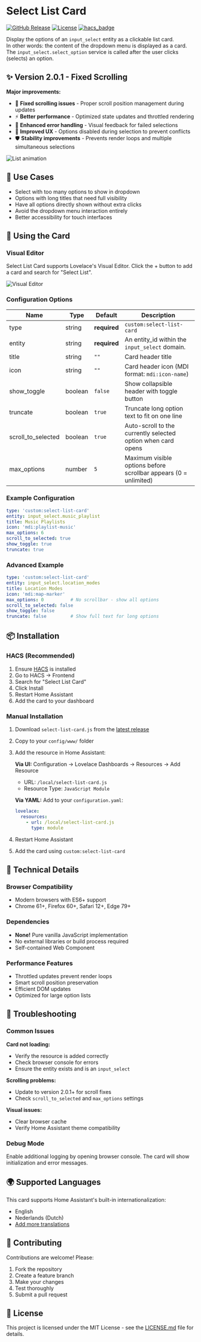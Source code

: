 # Select List Card

[![GitHub Release][releases-shield]][releases]
[![License][license-shield]](LICENSE.md)
[![hacs_badge](https://img.shields.io/badge/HACS-default-orange.svg?style=for-the-badge)](https://github.com/custom-components/hacs)

Display the options of an `input_select` entity as a clickable list card.   
In other words: the content of the dropdown menu is displayed as a card.  
The `input_select.select_option` service is called after the user clicks (selects) an option.

## ✨ Version 2.0.1 - Fixed Scrolling

**Major improvements:**
- 🔧 **Fixed scrolling issues** - Proper scroll position management during updates
- ⚡ **Better performance** - Optimized state updates and throttled rendering
- 🎯 **Enhanced error handling** - Visual feedback for failed selections
- 🚫 **Improved UX** - Options disabled during selection to prevent conflicts
- 🛡️ **Stability improvements** - Prevents render loops and multiple simultaneous selections

![List animation][card-scroll-gif]

## 🎯 Use Cases

- Select with too many options to show in dropdown
- Options with long titles that need full visibility
- Have all options directly shown without extra clicks
- Avoid the dropdown menu interaction entirely
- Better accessibility for touch interfaces

## 🎨 Using the Card

### Visual Editor

Select List Card supports Lovelace's Visual Editor. Click the + button to add a card and search for "Select List".

![Visual Editor][visual-editor]

### Configuration Options

| Name               | Type    | Default      | Description                                                                 |
| ------------------ | ------- | ------------ | --------------------------------------------------------------------------- |
| type               | string  | **required** | `custom:select-list-card`                                                   |
| entity             | string  | **required** | An entity_id within the `input_select` domain.                              |
| title              | string  | `""`         | Card header title                                                           |
| icon               | string  | `""`         | Card header icon (MDI format: `mdi:icon-name`)                             |
| show_toggle        | boolean | `false`      | Show collapsible header with toggle button                                 |
| truncate           | boolean | `true`       | Truncate long option text to fit on one line                               |
| scroll_to_selected | boolean | `true`       | Auto-scroll to the currently selected option when card opens               |
| max_options        | number  | `5`          | Maximum visible options before scrollbar appears (0 = unlimited)           |

### Example Configuration

```yaml
type: 'custom:select-list-card'
entity: input_select.music_playlist
title: Music Playlists
icon: 'mdi:playlist-music'
max_options: 6
scroll_to_selected: true
show_toggle: true
truncate: true
```

### Advanced Example

```yaml
type: 'custom:select-list-card'
entity: input_select.location_modes
title: Location Modes
icon: 'mdi:map-marker'
max_options: 0          # No scrollbar - show all options
scroll_to_selected: false
show_toggle: false
truncate: false         # Show full text for long options
```

## 📦 Installation

### HACS (Recommended)

1. Ensure [HACS][hacs] is installed
2. Go to HACS → Frontend
3. Search for "Select List Card"
4. Click Install
5. Restart Home Assistant
6. Add the card to your dashboard

### Manual Installation

1. Download `select-list-card.js` from the [latest release][latest-release]
2. Copy to your `config/www/` folder
3. Add the resource in Home Assistant:

   **Via UI:** Configuration → Lovelace Dashboards → Resources → Add Resource
   - URL: `/local/select-list-card.js`
   - Resource Type: `JavaScript Module`

   **Via YAML:** Add to your `configuration.yaml`:
   ```yaml
   lovelace:
     resources:
       - url: /local/select-list-card.js
         type: module
   ```

4. Restart Home Assistant
5. Add the card using `custom:select-list-card`

## 🔧 Technical Details

### Browser Compatibility
- Modern browsers with ES6+ support
- Chrome 61+, Firefox 60+, Safari 12+, Edge 79+

### Dependencies
- **None!** Pure vanilla JavaScript implementation
- No external libraries or build process required
- Self-contained Web Component

### Performance Features
- Throttled updates prevent render loops
- Smart scroll position preservation
- Efficient DOM updates
- Optimized for large option lists

## 🐛 Troubleshooting

### Common Issues

**Card not loading:**
- Verify the resource is added correctly
- Check browser console for errors
- Ensure the entity exists and is an `input_select`

**Scrolling problems:**
- Update to version 2.0.1+ for scroll fixes
- Check `scroll_to_selected` and `max_options` settings

**Visual issues:**
- Clear browser cache
- Verify Home Assistant theme compatibility

### Debug Mode

Enable additional logging by opening browser console. The card will show initialization and error messages.

## 🌍 Supported Languages

This card supports Home Assistant's built-in internationalization:

- English
- Nederlands (Dutch)
- [Add more translations][add-translation]

## 🤝 Contributing

Contributions are welcome! Please:

1. Fork the repository
2. Create a feature branch
3. Make your changes
4. Test thoroughly
5. Submit a pull request

## 📄 License

This project is licensed under the MIT License - see the [LICENSE.md](LICENSE.md) file for details.

<!-- References -->
[hacs]: https://hacs.xyz
[visual-editor]: https://raw.githubusercontent.com/mattieha/select-list-card/master/assets/visual_editor.png
[card-scroll-gif]: https://raw.githubusercontent.com/mattieha/select-list-card/master/assets/card_scroll.gif
[latest-release]: https://github.com/mattieha/select-list-card/releases/latest
[add-translation]: https://github.com/mattieha/select-list-card/issues
[releases-shield]: https://img.shields.io/github/release/mattieha/select-list-card.svg?style=for-the-badge
[releases]: https://github.com/mattieha/select-list-card/releases
[license-shield]: https://img.shields.io/github/license/mattieha/select-list-card.svg?style=for-the-badge
